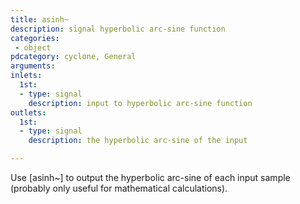 ```yaml
---
title: asinh~
description: signal hyperbolic arc-sine function
categories:
 - object
pdcategory: cyclone, General
arguments:
inlets:
  1st:
  - type: signal
    description: input to hyperbolic arc-sine function
outlets:
  1st:
  - type: signal
    description: the hyperbolic arc-sine of the input

---
```


Use [asinh~] to output the hyperbolic arc-sine of each input sample (probably only useful for mathematical calculations).

